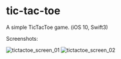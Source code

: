# tic-tac-toe
A simple TicTacToe game. (iOS 10, Swift3)

Screenshots:

![tictactoe_screen_01](https://cloud.githubusercontent.com/assets/20715639/19046196/40c143b2-89d7-11e6-91e6-cd3a67b414d1.png)
![tictactoe_screen_02](https://cloud.githubusercontent.com/assets/20715639/19046195/40bf9954-89d7-11e6-8fd8-e8cadc877281.png)
